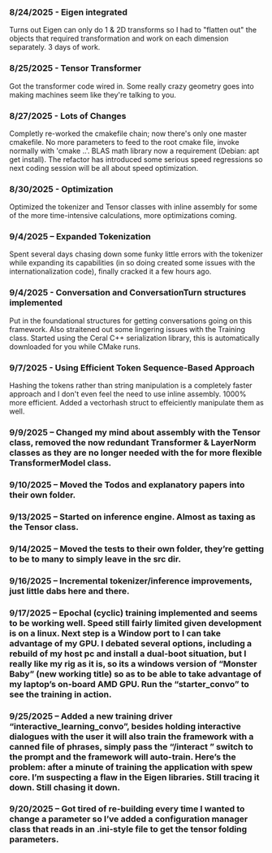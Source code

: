 ﻿### 8/24/2025 - Eigen integrated
Turns out Eigen can only do 1 & 2D transforms so I had to "flatten out" the objects that required transformation and work on each dimension separately. 3 days of work.

### 8/25/2025 - Tensor Transformer
Got the transformer code wired in. Some really crazy geometry goes into making machines seem like they're talking to you.

### 8/27/2025 - Lots of Changes
Completly re-worked the cmakefile chain; now there's only one master cmakefile. No more parameters to feed to the root cmake file, invoke normally with 'cmake ..'. BLAS math library now a requirement (Debian: apt get install). The refactor has introduced some serious speed regressions so next coding session will be all about speed optimization.

### 8/30/2025 - Optimization
Optimized the tokenizer and Tensor classes with inline assembly for some of the more time-intensive calculations, more optimizations coming.

### 9/4/2025 – Expanded Tokenization
Spent several days chasing down some funky little errors with the tokenizer while expanding its capabilities (in so doing created some issues with the internationalization code), finally cracked it a few hours ago.

### 9/4/2025 - Conversation and ConversationTurn structures implemented
Put in the foundational structures for getting conversations going on this framework. Also straitened out some lingering issues with the Training class. Started using the Ceral C++ serialization library, this is automatically downloaded for you while CMake runs.

### 9/7/2025 - Using Efficient Token Sequence-Based Approach
Hashing the tokens rather than string manipulation is a completely faster approach and I don't even feel the need to use inline assembly. 1000% more
efficient. Added a vectorhash struct to effeiciently manipulate them as well.

### 9/9/2025 – Changed my mind about assembly with the Tensor class, removed the now redundant Transformer & LayerNorm classes as they are no longer needed with the for more flexible TransformerModel class.

### 9/10/2025 – Moved the Todos and explanatory papers into their own folder.

### 9/13/2025 – Started on inference engine. Almost as taxing as the Tensor class.

### 9/14/2025 – Moved the tests to their own folder, they’re getting to be to many to simply leave in the src dir.

### 9/16/2025 – Incremental tokenizer/inference improvements, just little dabs here and there.

### 9/17/2025 – Epochal (cyclic) training implemented and seems to be working well. Speed still fairly limited given development is on a linux. Next step is a Window port to I can take advantage of my GPU. I debated several options, including a rebuild of my host pc and install a dual-boot situation, but I really like my rig as it is, so its a windows version of “Monster Baby” (new working title) so as to be able to take advantage of my laptop’s on-board AMD GPU. Run the “starter_convo” to see the training in action.

### 9/25/2025 – Added a new training driver “interactive_learning_convo”, besides holding interactive dialogues with the user it will also train the framework with a canned file of phrases, simply pass the “/interact <filename>” switch to the prompt and the framework will auto-train. Here’s the problem: after a minute of training the application with spew core. I’m suspecting a flaw in the Eigen libraries. Still tracing it down. Still chasing it down.

### 9/20/2025 – Got tired of re-building every time I wanted to change a parameter so I’ve added a configuration manager class that reads in an .ini-style file to get the tensor folding parameters.
